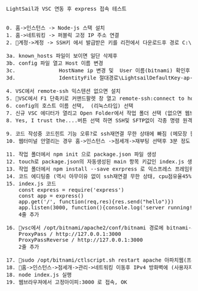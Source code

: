 <pre>
LightSail과 VSC 연동 후 express 접속 테스트


0. 홈->인스턴스 -> Node-js 스택 설치
1. 홈->네트워킹 -> 퍼블릭 고정 IP 주소 연결
2. 🎈계정->계정 -> SSH키 에서 발급받은 키를 리전에서 다운로드후 경로 C:\Users\계정\.ssh\ 옮김

3a. known_hosts 파일이 보이면 일단 삭제후
3b. config 파일 열고 Host 이름 변경
3c. 		     HostName ip 변경 및  User 이름(bitnami) 확인후 필요하면 변경
3d. 		     IdentityFile 절대경로\LightsailDefaultKey-ap-northeast-2.pem 추가

4. VSC에서 remote-ssh 익스텐션 없으면 설치
5. 🎈VSC에서 F1 단축키로 커맨드팔렛 창 열고 remote-ssh:connect to host 명령실행
6. config의 호스트 이름 선택,  (리눅스타입) 선택
7. 신규 VSC 에디터가 열리고 Open Folder에서 작업 폴더 선택 (없으면 웹브라우져 터미널로 생성) 
8. Yes, I trust the....버튼 선택 하면 SSH및 SFTP없이 각종 명령 원격 실행 가능함!

9. 코드 작성중 코드힌트 기능 오류?로 ssh재연결 무한 상태에 빠짐 (메모장 활용)
10. 웹터미널 안열리는 경우 홈->인스턴스 ->점세개->재부팅 선택후 3분 정도 기다리면 Ok 

11. 작업 폴더에서 npm init 으로 package.json 파일 생성
12. touch로 package.json의 자동생성된 main 항목 키값인 index.js 생성
13. 작업 폴더에서 npm install --save exrpress 로 익스프레스 프레임워크 설치
14. 코드 에디팅중 (역시 아무이유 없이 ssh재연결 무한 상태, cpu점유율45%, 호스팅 리부팅)
15. index.js 코드
	const express = require('express')
	const app = express()
	app.get('/', function(req,res){res.send("hello")})
	app.listen(3000, function(){console.log('server running!')})
	4줄 추가

16. 🎈vsc에서 /opt/bitnami/apache2/conf/bitnami 경로에 bitnami-apps-prefix.conf 파일 생성후
	ProxyPass / http://127.0.0.1:3000
	ProxyPassReverse / http://127.0.0.1:3000 
	2줄 추가

17. 🎈sudo /opt/bitnami/ctlscript.sh restart apache 아파치웹(프록시)서버 재시작
18. 🎈홈->인스턴스->점세개->관리->네트워킹 이동후 IPv4 방화벽에 (사용자지정, TCP, 3000)규칙 추가 
18. node index.js 실행
19. 웹브라우져에서 고정아이피:3000 로 접속, OK

</pre>
